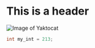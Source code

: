 # This is a header
![Image of Yaktocat](https://octodex.github.com/images/yaktocat.png)

``` c++
int my_int = 213;
```
